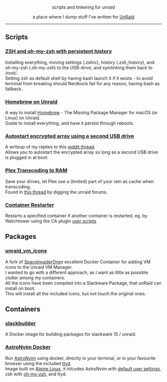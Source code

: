 <p align="center">scripts and tinkering for unraid</p>
<p align="center">a place where I dump stuff I've written for <a href="https://unraid.net/">UnRaid</a></p>
  
--- 
  
  
## Scripts

### [ZSH and oh-my-zsh with persistent history](https://github.com/Lanjelin/unraid/tree/main/zsh-omz-persistent#zsh-and-oh-my-zsh-with-persistent-history)

Installing everything, moving settings (.zshrc), history (.zsh_history), and oh-my-zsh (.oh-my-zsh) to the USB-drive, and symlinking them back to /root/.  
Setting zsh as default shell by having bash launch it if it exists - to avoid terminal from breaking should Nerdtools fail for any reason, having bash as fallback.

### [Homebrew on Unraid](https://github.com/Lanjelin/unraid/tree/main/unraid-brew)

A way to install [Homebrew](https://brew.sh/) - The Missing Package Manager for macOS (or Linux) on Unraid.  
Guide to install everything, and have it persist through reboots.

### [Autostart encrypted array using a second USB drive](https://github.com/Lanjelin/unraid/tree/main/usb-autostart-encrypted#autostart-encrypted-array-using-a-second-usb-drive)

A writeup of my replies to this [reddit thread](https://www.reddit.com/r/unRAID/comments/10rwfp9/ideas_for_a_wife_friendly_encrypted_array_startup/).  
Allows you to autostart the encrypted array so long as a second USB drive is plugged in at boot.

### [Plex Transcoding to RAM](https://github.com/Lanjelin/unraid/tree/main/plex-ram-transcode#plex-transcoding-to-ram)

Save your drives, let Plex use a (limited) part of your ram as cache when transcoding.  
Found in [this thread](https://forums.unraid.net/topic/35878-plex-guide-to-moving-transcoding-to-ram/page/9/#comment-760549) by digging the unraid forums.

### [Container Restarter](https://github.com/Lanjelin/unraid/tree/main/restart-dependent-container)

Restarts a specified container if another container is restarted, eg. by Watchtower using the CA plugin [user scripts](https://forums.unraid.net/topic/48286-plugin-ca-user-scripts/)

## Packages

### [unraid_vm_icons](https://github.com/Lanjelin/unraid_vm_icons)

A fork of [SpaceinvaderOne](https://github.com/SpaceinvaderOne/unraid_vm_icons)s excellent Docker Container for adding VM icons to the Unraid VM Manager.  
I wanted to go with a different approach, as I want as little as possible clutter among my containers.  
All the icons have been compiled into a Slackware Package, that unRaid can install on boot.  
This will install all the included icons, but not touch the original ones.

## Containers

### [slackbuilder](https://github.com/Lanjelin/slackbuilder)

A Docker image for building packages for slackware 15 / unraid.

### [AstroNvim Docker](https://github.com/Lanjelin/astronvim-docker)

Run [AstroNvim](https://astronvim.com/) using docker, directly in your terminal, or in your favourite browser using the included [ttyd](https://github.com/tsl0922/ttyd).  
Image built on [Alpine Linux](https://hub.docker.com/_/alpine), it inlcudes AstroNvim with [default user settings](https://github.com/AstroNvim/user_example), zsh with [oh-my-zsh](https://ohmyz.sh/), and ttyd.

